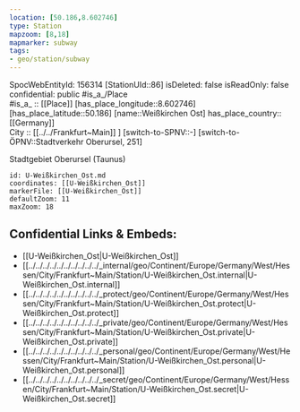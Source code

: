 ```yaml
---
location: [50.186,8.602746] 
type: Station 
mapzoom: [8,18] 
mapmarker: subway 
tags:
- geo/station/subway
---
```

SpocWebEntityId: 156314
[StationUId::86] 
isDeleted: false
isReadOnly: false
confidential: public
#is_a_/Place  
#is_a_ :: [[Place]] 
[has_place_longitude::8.602746] 
[has_place_latitude::50.186] 
[name::Weißkirchen Ost] 
has_place_country:: [[Germany]]  
City :: [[../../Frankfurt~Main]] ] 
[switch-to-SPNV::-] 
[switch-to-ÖPNV::Stadtverkehr Oberursel, 251] 

Stadtgebiet Oberursel (Taunus)

```leaflet
id: U-Weißkirchen_Ost.md
coordinates: [[U-Weißkirchen_Ost]] 
markerFile: [[U-Weißkirchen_Ost]] 
defaultZoom: 11 
maxZoom: 18
```


## Confidential Links & Embeds: 
- [[U-Weißkirchen_Ost|U-Weißkirchen_Ost]] 
- [[../../../../../../../../../../_internal/geo/Continent/Europe/Germany/West/Hessen/City/Frankfurt~Main/Station/U-Weißkirchen_Ost.internal|U-Weißkirchen_Ost.internal]] 
- [[../../../../../../../../../../_protect/geo/Continent/Europe/Germany/West/Hessen/City/Frankfurt~Main/Station/U-Weißkirchen_Ost.protect|U-Weißkirchen_Ost.protect]] 
- [[../../../../../../../../../../_private/geo/Continent/Europe/Germany/West/Hessen/City/Frankfurt~Main/Station/U-Weißkirchen_Ost.private|U-Weißkirchen_Ost.private]] 
- [[../../../../../../../../../../_personal/geo/Continent/Europe/Germany/West/Hessen/City/Frankfurt~Main/Station/U-Weißkirchen_Ost.personal|U-Weißkirchen_Ost.personal]] 
- [[../../../../../../../../../../_secret/geo/Continent/Europe/Germany/West/Hessen/City/Frankfurt~Main/Station/U-Weißkirchen_Ost.secret|U-Weißkirchen_Ost.secret]] 
